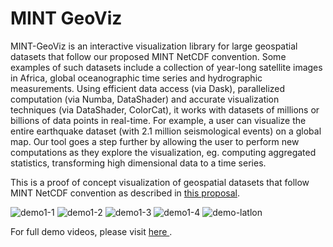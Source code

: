 # MINT GeoViz
MINT-GeoViz is an interactive visualization library for large geospatial datasets that follow our proposed MINT NetCDF convention. Some examples of such datasets include a collection of year-long satellite images in Africa, global oceanographic time series and hydrographic measurements. Using efficient data access (via Dask), parallelized computation (via Numba, DataShader) and accurate visualization techniques (via DataShader, ColorCat), it works with datasets of millions or billions of data points in real-time. For example, a user can visualize the entire earthquake dataset (with 2.1 million seismological events) on a global map. Our tool goes a step further by allowing the user to perform new computations as they explore the visualization, eg. computing aggregated statistics, transforming high dimensional data to a time series.

This is a proof of concept visualization of geospatial datasets that follow MINT NetCDF convention as described in <a href="https://github.com/mintproject/MINT-NetCDF-Convention">this proposal</a>. 

![demo1-1](assets/fldas-demo-part1-1.gif)
![demo1-2](assets/fldas-demo-part1-2.gif)
![demo1-3](assets/fldas-demo-part1-3.gif)
![demo1-4](assets/fldas-demo-part1-4.gif)
![demo-latlon](assets/fldas_latlon_cross.gif)

For full demo videos, please visit <a href="https://drive.google.com/open?id=1t9E5HsUOre0CgAevkdRAxgaRQghJ_i2v"> here </a>.
